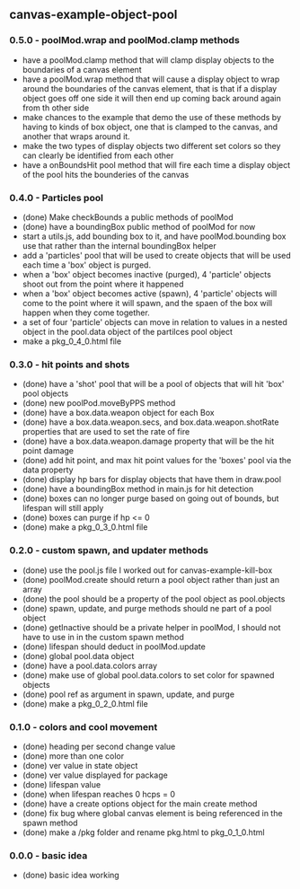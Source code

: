 ## canvas-example-object-pool

### 0.5.0 - poolMod.wrap and poolMod.clamp methods
* have a poolMod.clamp method that will clamp display objects to the boundaries of a canvas element
* have a poolMod.wrap method that will cause a display object to wrap around the boundaries of the canvas element, that is that if a display object goes off one side it will then end up coming back around again from th other side
* make chances to the example that demo the use of these methods by having to kinds of box object, one that is clamped to the canvas, and another that wraps around it.
* make the two types of display objects two different set colors so they can clearly be identified from each other
* have a onBoundsHit pool method that will fire each time a display object of the pool hits the bounderies of the canvas

### 0.4.0 - Particles pool
* (done) Make checkBounds a public methods of poolMod
* (done) have a boundingBox public method of poolMod for now
* start a utils.js, add bounding box to it, and have poolMod.bounding box use that rather than the internal boundingBox helper
* add a 'particles' pool that will be used to create objects that will be used each time a 'box' object is purged.
* when a 'box' object becomes inactive (purged), 4 'particle' objects shoot out from the point where it happened
* when a 'box' object becomes active (spawn), 4 'particle' objects will come to the point where it will spawn, and the spaen of the box will happen when they come together.
* a set of four 'particle' objects can move in relation to values in a nested object in the pool.data object of the partilces pool object
* make a pkg_0_4_0.html file

### 0.3.0 - hit points and shots
* (done) have a 'shot' pool that will be a pool of objects that will hit 'box' pool objects
* (done) new poolPod.moveByPPS method
* (done) have a box.data.weapon object for each Box
* (done) have a box.data.weapon.secs, and box.data.weapon.shotRate properties that are used to set the rate of fire
* (done) have a box.data.weapon.damage property that will be the hit point damage
* (done) add hit point, and max hit point values for the 'boxes' pool via the data property
* (done) display hp bars for display objects that have them in draw.pool
* (done) have a boundingBox method in main.js for hit detection
* (done) boxes can no longer purge based on going out of bounds, but lifespan will still apply
* (done) boxes can purge if hp <= 0
* (done) make a pkg_0_3_0.html file

### 0.2.0 - custom spawn, and updater methods
* (done) use the pool.js file I worked out for canvas-example-kill-box
* (done) poolMod.create should return a pool object rather than just an array
* (done) the pool should be a property of the pool object as pool.objects
* (done) spawn, update, and purge methods should ne part of a pool object
* (done) getInactive should be a private helper in poolMod, I should not have to use in in the custom spawn method
* (done) lifespan should deduct in poolMod.update
* (done) global pool.data object
* (done) have a pool.data.colors array
* (done) make use of global pool.data.colors to set color for spawned objects
* (done) pool ref as argument in spawn, update, and purge
* (done) make a pkg_0_2_0.html file

### 0.1.0 - colors and cool movement
* (done) heading per second change value
* (done) more than one color
* (done) ver value in state object
* (done) ver value displayed for package
* (done) lifespan value
* (done) when lifespan reaches 0 hcps = 0
* (done) have a create options object for the main create method
* (done) fix bug where global canvas element is being referenced in the spawn method
* (done) make a /pkg folder and rename pkg.html to pkg_0_1_0.html

### 0.0.0 - basic idea
* (done) basic idea working